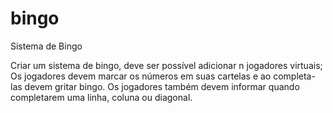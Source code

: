 # bingo
Sistema de Bingo

Criar um sistema de bingo, deve ser possível adicionar n jogadores virtuais;
Os jogadores devem marcar os números em suas cartelas e ao completa-las devem gritar bingo.
Os jogadores também devem informar quando completarem uma linha, coluna ou diagonal.
